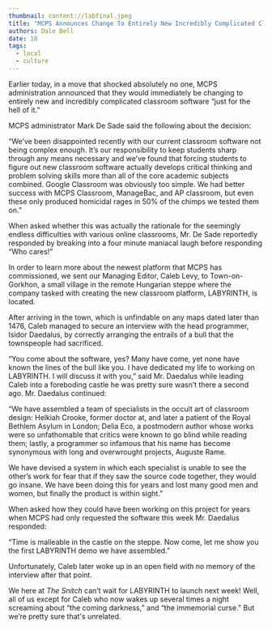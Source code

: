 ```yaml
---
thumbnail: content://labfinal.jpeg
title: "MCPS Announces Change To Entirely New Incredibly Complicated Classroom Software “Just For The Hell Of It”"
authors: Dale Bell
date: 18
tags:
  - local
  - culture
---
```


Earlier today, in a move that shocked absolutely no one, MCPS administration announced that they would immediately be changing to entirely new and incredibly complicated classroom software “just for the hell of it.”

MCPS administrator Mark De Sade said the following about the decision:

“We’ve been disappointed recently with our current classroom software not being complex enough. It’s our responsibility to keep students sharp through any means necessary and we’ve found that forcing students to figure out new classroom software actually develops critical thinking and problem solving skills more than all of the core academic subjects combined. Google Classroom was obviously too simple. We had better success with MCPS Classroom, ManageBac, and AP classroom, but even these only produced homicidal rages in 50% of the chimps we tested them on.”

When asked whether this was actually the rationale for the seemingly endless difficulties with various online classrooms, Mr. De Sade reportedly responded by breaking into a four minute maniacal laugh before responding “Who cares!”

In order to learn more about the newest platform that MCPS has commissioned, we sent our Managing Editor, Caleb Levy, to Town-on-Gorkhon, a small village in the remote Hungarian steppe where the company tasked with creating the new classroom platform, LABYRINTH, is located.

After arriving in the town, which is unfindable on any maps dated later than 1476, Caleb managed to secure an interview with the head programmer, Isidor Daedalus, by correctly arranging the entrails of a bull that the townspeople had sacrificed.

“You come about the software, yes? Many have come, yet none have known the lines of the bull like you. I have dedicated my life to working on LABYRINTH. I will discuss it with you,” said Mr. Daedalus while leading Caleb into a foreboding castle he was pretty sure wasn’t there a second ago. Mr. Daedalus continued:

“We have assembled a team of specialists in the occult art of classroom design: Helkiah Crooke, former doctor at, and later a patient of the Royal Bethlem Asylum in London; Delia Eco, a postmodern author whose works were so unfathomable that critics were known to go blind while reading them; lastly, a programmer so infamous that his name has become synonymous with long and overwrought projects, Auguste Rame.

We have devised a system in which each specialist is unable to see the other’s work for fear that if they saw the source code together, they would go insane. We have been doing this for years and lost many good men and women, but finally the product is within sight.”

When asked how they could have been working on this project for years when MCPS had only requested the software this week Mr. Daedalus responded:

“Time is malleable in the castle on the steppe. Now come, let me show you the first LABYRINTH demo we have assembled.”

Unfortunately, Caleb later woke up in an open field with no memory of the interview after that point.

We here at *The Snitch* can’t wait for LABYRINTH to launch next week! Well, all of us except for Caleb who now wakes up several times a night screaming about “the coming darkness,” and “the immemorial curse.” But we’re pretty sure that's unrelated.